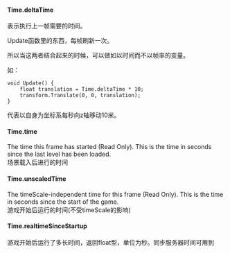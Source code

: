 #### Time.deltaTime ####
表示执行上一帧需要的时间。

Update函数里的东西，每帧刷新一次。

所以当这两者结合起来的时候，可以做如以时间而不以帧率的变量。

如：
		
	void Update() {
		float translation = Time.deltaTime * 10;
		transform.Translate(0, 0, translation);
	}
代表以自身为坐标系每秒向z轴移动10米。

#### Time.time ####
The time this frame has started (Read Only). This is the time in seconds since the last level has been loaded.  
场景载入后进行的时间
#### Time.unscaledTime ####
The timeScale-independent time for this frame (Read Only). This is the time in seconds since the start of the game.  
游戏开始后运行的时间(不受timeScale的影响)
#### Time.realtimeSinceStartup ####
游戏开始后运行了多长时间，返回float型，单位为秒。同步服务器时间可用到